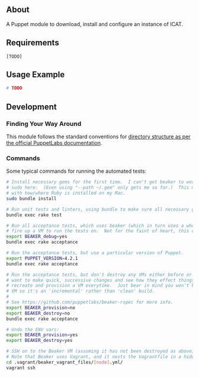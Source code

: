 ## About

A Puppet module to download, install and configure an instance of ICAT.

## Requirements

`[TODO]`

## Usage Example

```ruby
# TODO
```

## Development

### Finding Your Way Around

This module follows the standard conventions for [directory structure as per the official PuppetLabs documentation](https://docs.puppetlabs.com/puppet/latest/reference/modules_fundamentals.html#module-layout).

### Commands

Some typical commands for running the automated tests:

```bash
# Install necessary gems for the first time.  I can't get beaker to work properly without using
# sudo here.  (Even using "--path ~/.gem" only gets me so far.)  This may have something to do
# with how/where Ruby is installed on my Mac.
sudo bundle install

# Run unit tests and linters, using bundle to make sure all necessary gems are available.
bundle exec rake test

# Run all acceptance tests, which uses beaker (which in turn uses a whole bunch of stuff...) to
# fire up a VM to run the tests on.  Not for the faint of heart, this one.
export BEAKER_debug=yes
bundle exec rake acceptance

# Run the acceptance tests, but use a particular version of Puppet.
export PUPPET_VERSION=4.2.1
bundle exec rake acceptance

# Run the acceptance tests, but don't destroy any VMs either before or afterwards.  Useful if you
# want to make quick, successive changes and see how they effect things without having to fully
# recreate and provision a VM everytime.  Just bear in mind you won't be starting with a "fresh"
# VM so it's an 'incremental' rather than 'clean' build.
#
# See https://github.com/puppetlabs/beaker-rspec for more info.
export BEAKER_provision=no
export BEAKER_destroy=no
bundle exec rake acceptance

# Undo the ENV vars:
export BEAKER_provision=yes
export BEAKER_destroy=yes

# SSH on to the Beaker VM (assuming it has not been destroyed as above) to have a poke around.
# Note that Beaker uses Vagrant, and it nests the Vagrantfile in a hidden dot directory.
cd .vagrant/beaker_vagrant_files/[node].yml/
vagrant ssh
```
